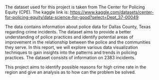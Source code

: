 The dataset used for this project is taken from The Center for Policing Equity (CPE). 
The kaggle link is: https://www.kaggle.com/datasets/center-for-policing-equity/data-science-for-good?select=Dept_37-00049

The data contains information about police data for Dallas County, Texas regarding crime incidents. The dataset aims to provide a better understanding of police practices and identify potential areas of improvement in the relationship between the police and the communities they serve. In this report, we will explore various data visualization techniques to gain insights into the patterns and trends in policing practices. The dataset consists of information on 2383 incidents.

This project aims to identify possible reasons for high crime rate in the region and give an analysis as to how can the problem be solved.